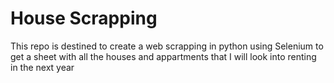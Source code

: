 # House Scrapping
This repo is destined to create a web scrapping in python using Selenium to get a sheet with all the houses and appartments that I will look into renting in the next year

